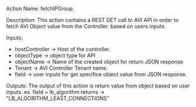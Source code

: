 Action Name:
    fetchIPGroup.

Description:
	This action contains a REST GET call to AVI API in order to fetch AVI Object value from the Controller.
  based on users inputs.

Inputs:
   - hostController   -> Host of the controller.
   - objectType 	    -> object type for API
   - objectName 	    -> Name of the created object for return JSON response.
   - Tenant 		      -> AVI Controller Tenant name.
   - field            -> user inputs for get specifice object value from JSON response.

Outputs:
    The output of this action is return value from object based on user inputs.
    ex. 
       field = lb_algorithm
       returns -> "LB_ALGORITHM_LEAST_CONNECTIONS"
    